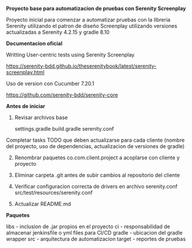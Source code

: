 **Proyecto base para automatizacion de pruebas con Serenity Screenplay**


Proyecto inicial para comenzar a automatizar pruebas con la libreria Serenity utilizando el patron de diseño Screenplay utilizando versiones actualizadas a Serenity 4.2.15
y gradle 8.10

**Documentacion oficial**

Writting User-centric tests using Serenity Screenplay

https://serenity-bdd.github.io/theserenitybook/latest/serenity-screenplay.html

Uso de version con Cucumber 7.20.1

https://github.com/serenity-bdd/serenity-core


**Antes de iniciar**

1. Revisar archivos base

    settings.gradle
    build.gradle
    serenity.conf

Completar tasks TODO que deben actualizarse para cada cliente (nombre del proyecto, uso de dependencias, actualizacion de versiones de gradle)

2. Renombrar paquetes co.com.client.project a acoplarse con cliente y proyecto

3. Eliminar carpeta .git antes de subir cambios al repositorio del cliente 

4. Verificar configuracion correcta de drivers en archivo serenity.conf src/test/resources/serenity.conf

5. Actualizar README.md 

**Paquetes**

libs - inclusion de .jar propios en el proyecto
ci - responsabilidad de almacenar jenkinsfile o yml files para CI/CD
gradle - ubicacion del gradle wrapper
src - arquitectura de automatizacion
target - reportes de pruebas



